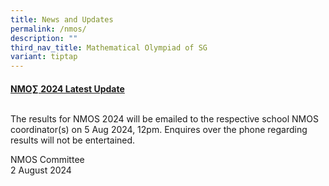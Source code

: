 ```yaml
---
title: News and Updates
permalink: /nmos/
description: ""
third_nav_title: Mathematical Olympiad of SG
variant: tiptap
---
```

<h4></h4>
<p><strong><u>NMO∑ 2024 Latest Update</u></strong>
</p>
<p>
<br>The results for NMOS 2024 will be emailed to the respective school NMOS
coordinator(s) on 5 Aug 2024, 12pm. Enquires over the phone regarding results
will not be entertained.</p>
<p>NMOS Committee
<br>2 August 2024</p>